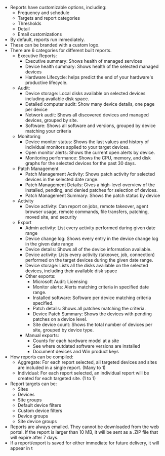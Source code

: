 - Reports have customizable options, including:
	- Frequency and schedule
	- Targets and report categories
	- Thresholds
	- Detail
	- Email customizations
- By default, reports run immediately.
- These can be branded with a custom logo.
- There are 6 categories for different built reports.
	- Executive Reports:
		- Executive summary: Shows health of managed services
		- Device health summary: Shows health of the selected managed devices
		- Hardware Lifecycle: helps predict the end of your hardware's productive lifecycle.
	- Audit:
		- Device storage: Local disks available on selected devices including available disk space.
		- Detailed computer audit: Show many device details, one page per device
		- Network audit: Shows all discovered devices and managed devices, grouped by site.
		- Software: Shows all software and versions, grouped by device matching your criteria
	- Monitoring
		- Device monitor status: Shows the last values and history of individual monitors applied to your target devices.
		- Open monitor alerts: Shows the current open alerts by device.
		- Monitoring performance: Shows the CPU, memory, and disk graphs for the selected devices for the past 30 days.
	- Patch Management
		- Patch Management Activity: Shows patch activity for selected devices in the selected date range.
		- Patch Management Details: Gives a high-level overview of the installed, pending, and denied patches for selection of devices.
		- Patch Management Summary: Shows the patch status by device
	- Activity
		- Device activity: Can report on jobs, remote takeover, agent browser usage, remote commands, file transfers, patching, moved site, and security
	- Export
		- Admin activity: List every activity performed during given date range
		- Device change log: Shows every entry in the device change log in the given date range
		- Device details: Shows all of the device information available.
		- Device activity: Lists every activity (takeover, job, connection) performed on the target devices during the given date range.
		- Device storage: Lists all the disks available on the selected devices, including their available disk space
		- Other exports:
			- Microsoft Audit: Licensing
			- Monitor alerts: Alerts matching criteria in specified date range.
			- Installed software: Software per device matching criteria specified.
			- Patch details: Shows all patches matching the criteria.
			- Device Patch Summary: Shows the devices with pending patches on a device level.
			- Site device count: Shows the total number of devices per site, grouped by device type.
		- Manual exports:
			- Counts for each hardware model at a site
			- See where outdated software versions are installed
			- Document devices and Win product keys
- How reports can be compiled:
	- Aggregate: For each report selected, all targeted devices and sites are included in a single report. (Many to 1)
	- Individual: For each report selected, an individual report will be created for each targeted site. (1 to 1)
- Report targets can be:
	- Sites
	- Devices
	- Site groups
	- Default device filters
	- Custom device filters
	- Device groups
	- Site device groups
- Reports are always emailed. They cannot be downloaded from the web portal. If the report is larger than 10 MB, it will be sent as a .ZIP file that will expire after 7 days.
- If a report/export is saved for either immediate for future delivery, it will appear in t